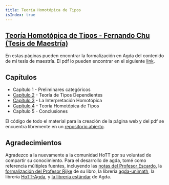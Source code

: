 ```yaml
---
title: Teoría Homotópica de Tipos
isIndex: true
---
```


<!--
```agda
module index where
open import Capitulo4 public
```
-->

## [Teoría Homotópica de Tipos - Fernando Chu (Tesis de Maestría)](https://shiranaiyo.github.io/MastersThesis/)

En estas páginas pueden encontrar la formalización en Agda del contenido de
mi tesis de maestría.
El pdf lo pueden encontrar en el siguiente [link](https://github.com/shiranaiyo/MastersThesis/blob/main/TeX/main.pdf).

## Capítulos

- Capítulo 1 - Preliminares categóricos
- [Capítulo 2](./Capitulo2.html) - Teoría de Tipos Dependientes
- [Capítulo 3](./Capitulo3.html) - La Interpretación Homotópica
- [Capítulo 4](./Capitulo4.html) - Teoría Homotópica de Tipos
- Capítulo 5 - Conclusiones

El código de todo el material para la creación de la página web y del pdf se
encuentra libremente en un [repositorio abierto](https://github.com/shiranaiyo/MastersThesis).

## Agradecimientos

Agradezco a la nuevamente a la comunidad HoTT por su voluntad de compartir su conocimiento.
Para el desarrollo de agda, tomé como referencia múltiples fuentes, incluyendo las
[notas del Profesor Escardo](https://www.cs.bham.ac.uk/~mhe/HoTT-UF-in-Agda-Lecture-Notes/HoTT-UF-Agda.html),
la [formalización del Profesor Rijke](https://github.com/HoTT-Intro/Agda) de su libro,
la librería [agda-unimath](https://unimath.github.io/agda-unimath/),
la librería [HoTT-Agda](https://github.com/HoTT/HoTT-Agda), y [la librería estándar](https://github.com/agda/agda-stdlib) de Agda.
